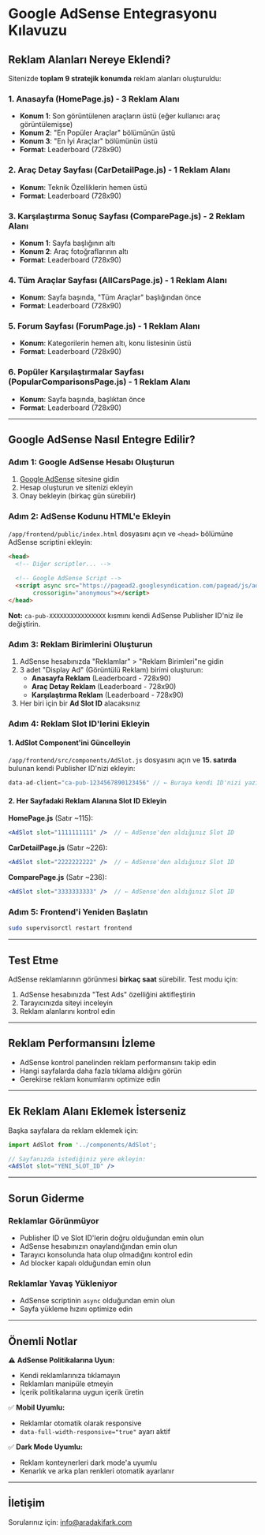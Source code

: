 # Google AdSense Entegrasyonu Kılavuzu

## Reklam Alanları Nereye Eklendi?

Sitenizde **toplam 9 stratejik konumda** reklam alanları oluşturuldu:

### 1. Anasayfa (HomePage.js) - 3 Reklam Alanı
- **Konum 1**: Son görüntülenen araçların üstü (eğer kullanıcı araç görüntülemişse)
- **Konum 2**: "En Popüler Araçlar" bölümünün üstü
- **Konum 3**: "En İyi Araçlar" bölümünün üstü
- **Format**: Leaderboard (728x90)

### 2. Araç Detay Sayfası (CarDetailPage.js) - 1 Reklam Alanı
- **Konum**: Teknik Özelliklerin hemen üstü
- **Format**: Leaderboard (728x90)

### 3. Karşılaştırma Sonuç Sayfası (ComparePage.js) - 2 Reklam Alanı
- **Konum 1**: Sayfa başlığının altı
- **Konum 2**: Araç fotoğraflarının altı
- **Format**: Leaderboard (728x90)

### 4. Tüm Araçlar Sayfası (AllCarsPage.js) - 1 Reklam Alanı
- **Konum**: Sayfa başında, "Tüm Araçlar" başlığından önce
- **Format**: Leaderboard (728x90)

### 5. Forum Sayfası (ForumPage.js) - 1 Reklam Alanı
- **Konum**: Kategorilerin hemen altı, konu listesinin üstü
- **Format**: Leaderboard (728x90)

### 6. Popüler Karşılaştırmalar Sayfası (PopularComparisonsPage.js) - 1 Reklam Alanı
- **Konum**: Sayfa başında, başlıktan önce
- **Format**: Leaderboard (728x90)

---

## Google AdSense Nasıl Entegre Edilir?

### Adım 1: Google AdSense Hesabı Oluşturun
1. [Google AdSense](https://www.google.com/adsense/) sitesine gidin
2. Hesap oluşturun ve sitenizi ekleyin
3. Onay bekleyin (birkaç gün sürebilir)

### Adım 2: AdSense Kodunu HTML'e Ekleyin

`/app/frontend/public/index.html` dosyasını açın ve `<head>` bölümüne AdSense scriptini ekleyin:

```html
<head>
  <!-- Diğer scriptler... -->
  
  <!-- Google AdSense Script -->
  <script async src="https://pagead2.googlesyndication.com/pagead/js/adsbygoogle.js?client=ca-pub-XXXXXXXXXXXXXXXX"
       crossorigin="anonymous"></script>
</head>
```

**Not:** `ca-pub-XXXXXXXXXXXXXXXX` kısmını kendi AdSense Publisher ID'niz ile değiştirin.

### Adım 3: Reklam Birimlerini Oluşturun

1. AdSense hesabınızda "Reklamlar" > "Reklam Birimleri"ne gidin
2. 3 adet "Display Ad" (Görüntülü Reklam) birimi oluşturun:
   - **Anasayfa Reklam** (Leaderboard - 728x90)
   - **Araç Detay Reklam** (Leaderboard - 728x90)
   - **Karşılaştırma Reklam** (Leaderboard - 728x90)
3. Her biri için bir **Ad Slot ID** alacaksınız

### Adım 4: Reklam Slot ID'lerini Ekleyin

#### 1. AdSlot Component'ini Güncelleyin

`/app/frontend/src/components/AdSlot.js` dosyasını açın ve **15. satırda** bulunan kendi Publisher ID'nizi ekleyin:

```javascript
data-ad-client="ca-pub-1234567890123456" // ← Buraya kendi ID'nizi yazın
```

#### 2. Her Sayfadaki Reklam Alanına Slot ID Ekleyin

**HomePage.js** (Satır ~115):
```jsx
<AdSlot slot="1111111111" />  // ← AdSense'den aldığınız Slot ID
```

**CarDetailPage.js** (Satır ~226):
```jsx
<AdSlot slot="2222222222" />  // ← AdSense'den aldığınız Slot ID
```

**ComparePage.js** (Satır ~236):
```jsx
<AdSlot slot="3333333333" />  // ← AdSense'den aldığınız Slot ID
```

### Adım 5: Frontend'i Yeniden Başlatın

```bash
sudo supervisorctl restart frontend
```

---

## Test Etme

AdSense reklamlarının görünmesi **birkaç saat** sürebilir. Test modu için:

1. AdSense hesabınızda "Test Ads" özelliğini aktifleştirin
2. Tarayıcınızda siteyi inceleyin
3. Reklam alanlarını kontrol edin

---

## Reklam Performansını İzleme

- AdSense kontrol panelinden reklam performansını takip edin
- Hangi sayfalarda daha fazla tıklama aldığını görün
- Gerekirse reklam konumlarını optimize edin

---

## Ek Reklam Alanı Eklemek İsterseniz

Başka sayfalara da reklam eklemek için:

```jsx
import AdSlot from '../components/AdSlot';

// Sayfanızda istediğiniz yere ekleyin:
<AdSlot slot="YENI_SLOT_ID" />
```

---

## Sorun Giderme

### Reklamlar Görünmüyor
- Publisher ID ve Slot ID'lerin doğru olduğundan emin olun
- AdSense hesabınızın onaylandığından emin olun
- Tarayıcı konsolunda hata olup olmadığını kontrol edin
- Ad blocker kapalı olduğundan emin olun

### Reklamlar Yavaş Yükleniyor
- AdSense scriptinin `async` olduğundan emin olun
- Sayfa yükleme hızını optimize edin

---

## Önemli Notlar

⚠️ **AdSense Politikalarına Uyun:**
- Kendi reklamlarınıza tıklamayın
- Reklamları manipüle etmeyin
- İçerik politikalarına uygun içerik üretin

✅ **Mobil Uyumlu:**
- Reklamlar otomatik olarak responsive
- `data-full-width-responsive="true"` ayarı aktif

✅ **Dark Mode Uyumlu:**
- Reklam konteynerleri dark mode'a uyumlu
- Kenarlık ve arka plan renkleri otomatik ayarlanır

---

## İletişim

Sorularınız için: info@aradakifark.com
